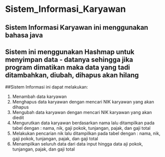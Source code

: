 # Sistem_Informasi_Karyawan

## Sistem Informasi Karyawan ini menggunakan bahasa java

## Sistem ini menggunakan Hashmap untuk menyimpan data - datanya sehingga jika program dimatikan maka data yang tadi ditambahkan, diubah, dihapus akan hilang

##Sistem Informasi ini dapat melakukan: 
1. Menambah data karyawan
2. Menghapus data karyawan dengan mencari NIK karyawan yang akan dihapus
3. Mengubah data karyawan dengan mencari NIK karyawan yang akan diedit
4. Mengurutkan data karyawan berdasarkan nama lalu ditampilkan pada tabel dengan : nama, nik, gaji pokok, tunjangan, pajak, dan gaji total
5. Melakukan pencarian nik lalu ditampilkan pada tabel dengan : nama, nik, gaji pokok, tunjangan, pajak, dan gaji total
6. Menampilkan seluruh data dari data input hingga data aji pokok, tunjangan, pajak, dan gaji total
